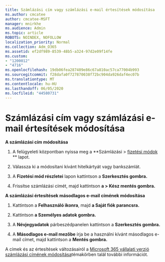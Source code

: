 ```yaml
---
title: Számlázási cím vagy számlázási e-mail értesítések módosítása
ms.author: cmcatee
author: cmcatee-MSFT
manager: mnirkhe
ms.audience: Admin
ms.topic: article
ROBOTS: NOINDEX, NOFOLLOW
localization_priority: Normal
ms.collection: Adm_O365
ms.assetid: ef2df989-8539-48b5-a324-97d2e09f14fe
ms.custom:
- "1200012"
- "4716"
ms.openlocfilehash: 19db06fea287409e86c67a810ac57ca77004b993
ms.sourcegitcommit: f28dafa0f727870038f72bc904da926daf4ec07b
ms.translationtype: MT
ms.contentlocale: hu-HU
ms.lasthandoff: 06/05/2020
ms.locfileid: "44580731"
---
```

# <a name="change-billing-address-or-billing-email-notifications"></a>Számlázási cím vagy számlázási e-mail értesítések módosítása

**A számlázási cím módosítása**

1. A felügyeleti központban nyissa meg a **Számlázási > [fizetési módok](https://go.microsoft.com/fwlink/p/?linkid=2018806) ** lapot.

2. Válassza ki a módosítani kívánt hitelkártyát vagy bankszámlát.

3. A **Fizetési mód részletei** lapon kattintson a **Szerkesztés gombra.**

4. Frissítse számlázási címét, majd kattintson **a > Kész mentés gombra.**

**A számlázási értesítések másodlagos e-mail címének módosítása** 

1. Kattintson a **Felhasználó ikonra**, majd **a Saját fiók parancsra.**

2. Kattintson **a Személyes adatok gombra.**

3. A **Névjegyadatok** párbeszédpanelen kattintson a **Szerkesztés gombra.**

4. A **Másodlagos e-mail mezőbe** írja be a használni kívánt másodlagos e-mail címet, majd kattintson a **Mentés gombra.**

A címek és az értesítések változásairól a [Microsoft 365 vállalati verzió számlázási címének módosítása](https://docs.microsoft.com/microsoft-365/commerce/billing-and-payments/change-your-billing-addresses?view=o365-worldwide)témakörben talál további információt.

